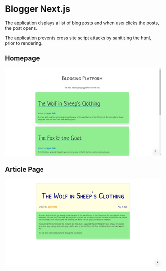 # Blogger Next.js

The application displays a list of blog posts and when user clicks the posts, the post opens.

The application prevents cross site script attacks by sanitizing the html, prior to rendering.

## Homepage

![Blogger Homepage](blogger.jpg)

## Article Page

![Blogger Article](blogger-article.jpg)
